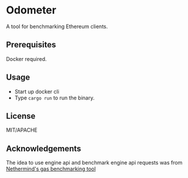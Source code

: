 # Odometer

A tool for benchmarking Ethereum clients.

## Prerequisites

Docker required.

## Usage

- Start up docker cli
- Type `cargo run` to run the binary.

## License

MIT/APACHE

## Acknowledgements

The idea to use engine api and benchmark engine api requests was from [Nethermind's gas benchmarking tool](https://github.com/NethermindEth/gas-benchmarks)
